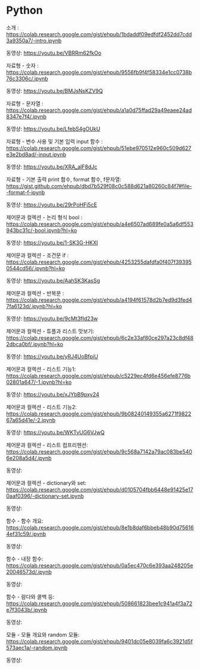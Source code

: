 # Python

소개 : https://colab.research.google.com/gist/ehpub/1bdaddf09edfdf2452dd7cdd3a9350a7/-intro.ipynb

동영상: https://youtu.be/VBRRm62fkOo


자료형 - 숫자 : https://colab.research.google.com/gist/ehpub/9556fb9f4f58334e1cc0738b76c3306c/.ipynb

동영상: https://youtu.be/BMJsNsKZV9Q


자료형 - 문자열 : https://colab.research.google.com/gist/ehpub/a1a0d75ffad29a49eaee24ad8347e7f4/.ipynb

동영상: https://youtu.be/LfebS4gOUkU


자료형 - 변수 사용 및 기본 입력 input 함수 : https://colab.research.google.com/gist/ehpub/51ebe970512e960c509d627e3e2bd8ad/-input.ipynb

동영상: https://youtu.be/XRA_alF8dJc


자료형 - 기본 출력 print 함수, format 함수, f문자열: https://gist.github.com/ehpub/dbd7b529f08c0c588d621a80260c84f7#file--format-f-ipynb

동영상: https://youtu.be/29rPoHFj5cE


제어문과 컬렉션 - 논리 형식 bool : https://colab.research.google.com/gist/ehpub/a4e6507ad689fe0a5a6df553943bc31c/-bool.ipynb?hl=ko 

동영상: https://youtu.be/1-SK3G-HKXI



제어문과 컬렉션 - 조건문 if : https://colab.research.google.com/gist/ehpub/4253255dafdfa0f407f393950544cd56/.ipynb?hl=ko

동영상: https://youtu.be/AahSK3KasSg


      
제어문과 컬렉션 - 반복문 : https://colab.research.google.com/gist/ehpub/a4194f61578d2b7ed9d3fed47fa6123d/.ipynb?hl=ko

동영상: https://youtu.be/9cMt3fId23w



제어문과 컬렉션 - 튜플과 리스트 맛보기: https://colab.research.google.com/gist/ehpub/6c2e33af80ce297a23c8df482dbca0bf/.ipynb?hl=ko

동영상: https://youtu.be/yRJ4UoBfpiU



제어문과 컬렉션 - 리스트 기능1: https://colab.research.google.com/gist/ehpub/c5229ec4fd6e456efe8776b02801a647/-1.ipynb?hl=ko

동영상: https://youtu.be/xJYbB9pxy24



제어문과 컬렉션 - 리스트 기능2: https://colab.research.google.com/gist/ehpub/9b08240149355a6271f982267a65d41e/-2.ipynb

동영상: https://youtu.be/WKTvUG6VJwQ



제어문과 컬렉션 - 리스트 컴프리헨션: https://colab.research.google.com/gist/ehpub/9c568a7142a79ac083be5406e208a5d4/.ipynb

동영상:


제어문과 컬렉션 - dictionary와 set: https://colab.research.google.com/gist/ehpub/d0105704fbb6448e91425e170aaf0396/-dictionary-set.ipynb

동영상:




함수 - 함수 개요: https://colab.research.google.com/gist/ehpub/8e1b8daf6bbeb48b90d756164ef31c59/.ipynb

동영상:



함수 - 내장 함수: https://colab.research.google.com/gist/ehpub/0a5ec470c6e393aa248205e20046573d/.ipynb

동영상:



함수 - 람다와 콜백 등: https://colab.research.google.com/gist/ehpub/508661823bee1c941a4f3a72e7f3043b/.ipynb

동영상:


모듈 - 모듈 개요와 random 모듈: https://colab.research.google.com/gist/ehpub/9401dc05e8039fa6c3921d5f573aec1a/-random.ipynb

동영상:



